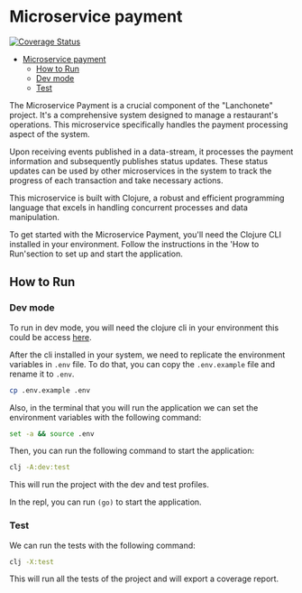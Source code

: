 # Microservice payment

[![Coverage Status](https://coveralls.io/repos/github/Clauber-camilo/lanchonete-pagamento/badge.svg)](https://coveralls.io/github/Clauber-camilo/lanchonete-pagamento)

<!--toc:start-->

- [Microservice payment](#microservice-payment)
  - [How to Run](#how-to-run)
  - [Dev mode](#dev-mode)
  - [Test](#test)
  <!--toc:end-->

The Microservice Payment is a crucial component of the "Lanchonete" project. It's
a comprehensive system designed to manage a restaurant's operations. This
microservice specifically handles the payment processing aspect of the system.

Upon receiving events published in a data-stream, it processes the payment
information and subsequently publishes status updates.
These status updates can be used by other microservices in the system to
track the progress of each transaction and take necessary actions.

This microservice is built with Clojure, a robust and efficient programming language
that excels in handling concurrent processes and data manipulation.

To get started with the Microservice Payment,
you'll need the Clojure CLI installed in your environment.
Follow the instructions in the 'How to Run'section to set up
and start the application.

## How to Run

### Dev mode

To run in dev mode, you will need the clojure cli
in your environment this could be access [here](https://clojure.org/guides/install_clojure).

After the cli installed in your system, we need to replicate the environment
variables in `.env` file. To do that, you can copy the `.env.example`
file and rename it to `.env`.

```bash
cp .env.example .env
```

Also, in the terminal that you will run the application we can set the
environment variables with the following command:

```bash
set -a && source .env
```

Then, you can run the following command to start the application:

```bash
clj -A:dev:test
```

This will run the project with the dev and test profiles.

In the repl, you can run `(go)` to start the application.

### Test

We can run the tests with the following command:

```bash
clj -X:test
```

This will run all the tests of the project and will export a coverage report.
